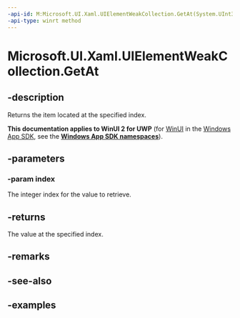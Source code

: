 ```yaml
---
-api-id: M:Microsoft.UI.Xaml.UIElementWeakCollection.GetAt(System.UInt32)
-api-type: winrt method
---
```


<!-- Method syntax.
public UIElement UIElementWeakCollection.GetAt(UInt32 index)
-->

# Microsoft.UI.Xaml.UIElementWeakCollection.GetAt

## -description

Returns the item located at the specified index.

**This documentation applies to WinUI 2 for UWP** (for [WinUI](/windows/apps/winui/winui3/) in the [Windows App SDK](/windows/apps/windows-app-sdk/), see the **[Windows App SDK namespaces](/windows/windows-app-sdk/api/winrt/)**).

## -parameters
### -param index

The integer index for the value to retrieve.

## -returns

The value at the specified index.

## -remarks

## -see-also

## -examples

